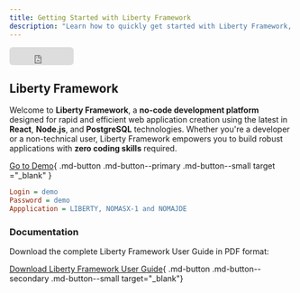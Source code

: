 ```yaml
---
title: Getting Started with Liberty Framework
description: "Learn how to quickly get started with Liberty Framework, a no-code platform for building scalable web applications"
---
```


<iframe src="https://github.com/sponsors/fblettner/button" title="Sponsor fblettner" height="32" width="114" style="border: 0; border-radius: 6px;"></iframe>


## Liberty Framework
Welcome to **Liberty Framework**, a **no-code development platform** designed for rapid and efficient web application creation using the latest in **React**, **Node.js**, and **PostgreSQL** technologies. Whether you're a developer or a non-technical user, Liberty Framework empowers you to build robust applications with **zero coding skills** required.

[Go to Demo](https://liberty.nomana-it.fr/){ .md-button .md-button--primary .md-button--small target ="_blank" }

```ini
Login = demo
Password = demo
Appplication = LIBERTY, NOMASX-1 and NOMAJDE
```

### Documentation

Download the complete Liberty Framework User Guide in PDF format:

[Download Liberty Framework User Guide](/assets/pdf/Liberty_User_Guide.pdf){ .md-button .md-button--secondary .md-button--small target="_blank"}
